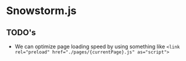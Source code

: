 # Snowstorm.js
## TODO's
* We can optimize page loading speed by using something like `<link rel="preload" href="./pages/{currentPage}.js" as="script">`